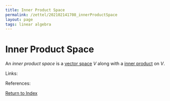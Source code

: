 ```yaml
---
title: Inner Product Space
permalink: /zettel/202102141708_innerProductSpace
layout: page
tags: linear algebra
---
```

# Inner Product Space

An *inner product space* is a [vector space](202101161942_vectorCalculusResults) $V$ along with a [inner product](202102141654_innerProductDefinition)
on $V$.

Links: 

References: 

[Return to Index](index)
